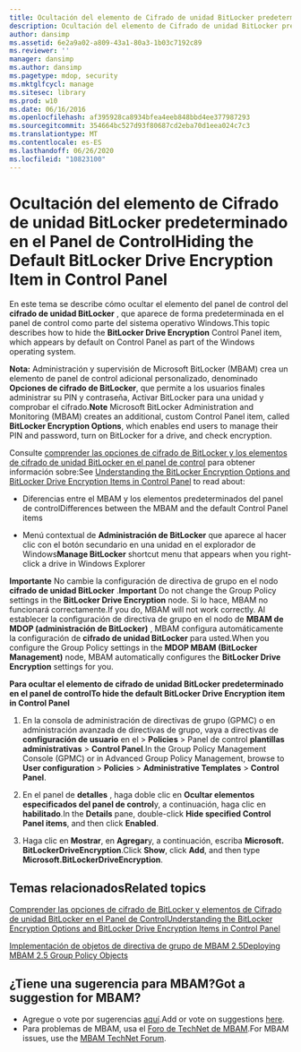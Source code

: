 ```yaml
---
title: Ocultación del elemento de Cifrado de unidad BitLocker predeterminado en el Panel de Control
description: Ocultación del elemento de Cifrado de unidad BitLocker predeterminado en el Panel de Control
author: dansimp
ms.assetid: 6e2a9a02-a809-43a1-80a3-1b03c7192c89
ms.reviewer: ''
manager: dansimp
ms.author: dansimp
ms.pagetype: mdop, security
ms.mktglfcycl: manage
ms.sitesec: library
ms.prod: w10
ms.date: 06/16/2016
ms.openlocfilehash: af395928ca8934bfea4eeb848bbd4ee377987293
ms.sourcegitcommit: 354664bc527d93f80687cd2eba70d1eea024c7c3
ms.translationtype: MT
ms.contentlocale: es-ES
ms.lasthandoff: 06/26/2020
ms.locfileid: "10823100"
---
```

# <span data-ttu-id="f6e11-103">Ocultación del elemento de Cifrado de unidad BitLocker predeterminado en el Panel de Control</span><span class="sxs-lookup"><span data-stu-id="f6e11-103">Hiding the Default BitLocker Drive Encryption Item in Control Panel</span></span>


<span data-ttu-id="f6e11-104">En este tema se describe cómo ocultar el elemento del panel de control del **cifrado de unidad BitLocker** , que aparece de forma predeterminada en el panel de control como parte del sistema operativo Windows.</span><span class="sxs-lookup"><span data-stu-id="f6e11-104">This topic describes how to hide the **BitLocker Drive Encryption** Control Panel item, which appears by default on Control Panel as part of the Windows operating system.</span></span>

<span data-ttu-id="f6e11-105">**Nota:**  Administración y supervisión de Microsoft BitLocker (MBAM) crea un elemento de panel de control adicional personalizado, denominado **Opciones de cifrado de BitLocker**, que permite a los usuarios finales administrar su PIN y contraseña, Activar BitLocker para una unidad y comprobar el cifrado.</span><span class="sxs-lookup"><span data-stu-id="f6e11-105">**Note** Microsoft BitLocker Administration and Monitoring (MBAM) creates an additional, custom Control Panel item, called **BitLocker Encryption Options**, which enables end users to manage their PIN and password, turn on BitLocker for a drive, and check encryption.</span></span>

 

<span data-ttu-id="f6e11-106">Consulte [comprender las opciones de cifrado de BitLocker y los elementos de cifrado de unidad BitLocker en el panel de control](understanding-the-bitlocker-encryption-options-and-bitlocker-drive-encryption-items-in-control-panel.md) para obtener información sobre:</span><span class="sxs-lookup"><span data-stu-id="f6e11-106">See [Understanding the BitLocker Encryption Options and BitLocker Drive Encryption Items in Control Panel](understanding-the-bitlocker-encryption-options-and-bitlocker-drive-encryption-items-in-control-panel.md) to read about:</span></span>

-   <span data-ttu-id="f6e11-107">Diferencias entre el MBAM y los elementos predeterminados del panel de control</span><span class="sxs-lookup"><span data-stu-id="f6e11-107">Differences between the MBAM and the default Control Panel items</span></span>

-   <span data-ttu-id="f6e11-108">Menú contextual de **Administración de BitLocker** que aparece al hacer clic con el botón secundario en una unidad en el explorador de Windows</span><span class="sxs-lookup"><span data-stu-id="f6e11-108">**Manage BitLocker** shortcut menu that appears when you right-click a drive in Windows Explorer</span></span>

<span data-ttu-id="f6e11-109">**Importante**  No cambie la configuración de directiva de grupo en el nodo **cifrado de unidad BitLocker** .</span><span class="sxs-lookup"><span data-stu-id="f6e11-109">**Important** Do not change the Group Policy settings in the **BitLocker Drive Encryption** node.</span></span> <span data-ttu-id="f6e11-110">Si lo hace, MBAM no funcionará correctamente.</span><span class="sxs-lookup"><span data-stu-id="f6e11-110">If you do, MBAM will not work correctly.</span></span> <span data-ttu-id="f6e11-111">Al establecer la configuración de directiva de grupo en el nodo de **MBAM de MDOP (administración de BitLocker)** , MBAM configura automáticamente la configuración de **cifrado de unidad BitLocker** para usted.</span><span class="sxs-lookup"><span data-stu-id="f6e11-111">When you configure the Group Policy settings in the **MDOP MBAM (BitLocker Management)** node, MBAM automatically configures the **BitLocker Drive Encryption** settings for you.</span></span>

 

**<span data-ttu-id="f6e11-112">Para ocultar el elemento de cifrado de unidad BitLocker predeterminado en el panel de control</span><span class="sxs-lookup"><span data-stu-id="f6e11-112">To hide the default BitLocker Drive Encryption item in Control Panel</span></span>**

1.  <span data-ttu-id="f6e11-113">En la consola de administración de directivas de grupo (GPMC) o en administración avanzada de directivas de grupo, vaya a directivas de **configuración de usuario** en el &gt; **Policies** &gt; Panel de control **plantillas administrativas** &gt; **Control Panel**.</span><span class="sxs-lookup"><span data-stu-id="f6e11-113">In the Group Policy Management Console (GPMC) or in Advanced Group Policy Management, browse to **User configuration** &gt; **Policies** &gt; **Administrative Templates** &gt; **Control Panel**.</span></span>

2.  <span data-ttu-id="f6e11-114">En el panel de **detalles** , haga doble clic en **Ocultar elementos especificados del panel de control**y, a continuación, haga clic en **habilitado**.</span><span class="sxs-lookup"><span data-stu-id="f6e11-114">In the **Details** pane, double-click **Hide specified Control Panel items**, and then click **Enabled**.</span></span>

3.  <span data-ttu-id="f6e11-115">Haga clic en **Mostrar**, en **Agregar**y, a continuación, escriba **Microsoft. BitLockerDriveEncryption**.</span><span class="sxs-lookup"><span data-stu-id="f6e11-115">Click **Show**, click **Add**, and then type **Microsoft.BitLockerDriveEncryption**.</span></span>



## <span data-ttu-id="f6e11-116">Temas relacionados</span><span class="sxs-lookup"><span data-stu-id="f6e11-116">Related topics</span></span>


[<span data-ttu-id="f6e11-117">Comprender las opciones de cifrado de BitLocker y elementos de Cifrado de unidad BitLocker en el Panel de Control</span><span class="sxs-lookup"><span data-stu-id="f6e11-117">Understanding the BitLocker Encryption Options and BitLocker Drive Encryption Items in Control Panel</span></span>](understanding-the-bitlocker-encryption-options-and-bitlocker-drive-encryption-items-in-control-panel.md)

[<span data-ttu-id="f6e11-118">Implementación de objetos de directiva de grupo de MBAM 2.5</span><span class="sxs-lookup"><span data-stu-id="f6e11-118">Deploying MBAM 2.5 Group Policy Objects</span></span>](deploying-mbam-25-group-policy-objects.md)

 

## <span data-ttu-id="f6e11-119">¿Tiene una sugerencia para MBAM?</span><span class="sxs-lookup"><span data-stu-id="f6e11-119">Got a suggestion for MBAM?</span></span>
- <span data-ttu-id="f6e11-120">Agregue o vote por sugerencias [aquí](http://mbam.uservoice.com/forums/268571-microsoft-bitlocker-administration-and-monitoring).</span><span class="sxs-lookup"><span data-stu-id="f6e11-120">Add or vote on suggestions [here](http://mbam.uservoice.com/forums/268571-microsoft-bitlocker-administration-and-monitoring).</span></span> 
- <span data-ttu-id="f6e11-121">Para problemas de MBAM, usa el [Foro de TechNet de MBAM](https://social.technet.microsoft.com/Forums/home?forum=mdopmbam).</span><span class="sxs-lookup"><span data-stu-id="f6e11-121">For MBAM issues, use the [MBAM TechNet Forum](https://social.technet.microsoft.com/Forums/home?forum=mdopmbam).</span></span> 





